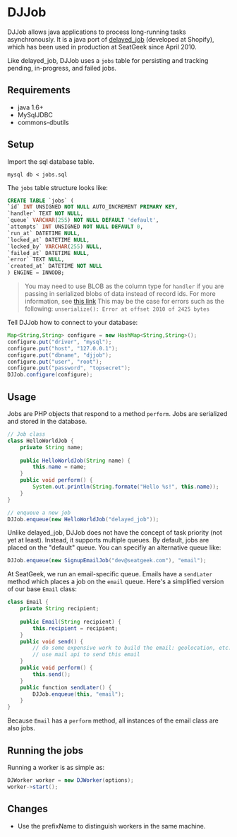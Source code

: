 DJJob
=====

DJJob allows java applications to process long-running tasks asynchronously. It is a java port of [delayed_job](http://github.com/tobi/delayed_job) (developed at Shopify), which has been used in production at SeatGeek since April 2010.

Like delayed_job, DJJob uses a `jobs` table for persisting and tracking pending, in-progress, and failed jobs.

Requirements
------------

- java 1.6+
- MySqlJDBC
- commons-dbutils

Setup
-----

Import the sql database table.

```
mysql db < jobs.sql
```

The `jobs` table structure looks like:

```sql
CREATE TABLE `jobs` (
`id` INT UNSIGNED NOT NULL AUTO_INCREMENT PRIMARY KEY,
`handler` TEXT NOT NULL,
`queue` VARCHAR(255) NOT NULL DEFAULT 'default',
`attempts` INT UNSIGNED NOT NULL DEFAULT 0,
`run_at` DATETIME NULL,
`locked_at` DATETIME NULL,
`locked_by` VARCHAR(255) NULL,
`failed_at` DATETIME NULL,
`error` TEXT NULL,
`created_at` DATETIME NOT NULL
) ENGINE = INNODB;
```

> You may need to use BLOB as the column type for `handler` if you are passing in serialized blobs of data instead of record ids. For more information, see [this link](https://php.net/manual/en/function.serialize.php#refsect1-function.serialize-returnvalues) This may be the case for errors such as the following: `unserialize(): Error at offset 2010 of 2425 bytes`

Tell DJJob how to connect to your database:

```java
Map<String,String> configure = new HashMap<String,String>();
configure.put("driver", "mysql");
configure.put("host", "127.0.0.1");
configure.put("dbname", "djjob");
configure.put("user", "root");
configure.put("password", "topsecret");
DJJob.configure(configure);
```


Usage
-----

Jobs are PHP objects that respond to a method `perform`. Jobs are serialized and stored in the database.

```java
// Job class
class HelloWorldJob {
    private String name;
    
    public HelloWorldJob(String name) {
        this.name = name;
    }
    public void perform() {
        System.out.println(String.formate("Hello %s!", this.name));
    }
}

// enqueue a new job
DJJob.enqueue(new HelloWorldJob("delayed_job"));
```

Unlike delayed_job, DJJob does not have the concept of task priority (not yet at least). Instead, it supports multiple queues. By default, jobs are placed on the "default" queue. You can specifiy an alternative queue like:

```java
DJJob.enqueue(new SignupEmailJob("dev@seatgeek.com"), "email");
```

At SeatGeek, we run an email-specific queue. Emails have a `sendLater` method which places a job on the `email` queue. Here's a simplified version of our base `Email` class:

```java
class Email {
    private String recipient;
    
    public Email(String recipient) {
        this.recipient = recipient;
    }
    public void send() {
        // do some expensive work to build the email: geolocation, etc..
        // use mail api to send this email
    }
    public void perform() {
        this.send();
    }
    public function sendLater() {
        DJJob.enqueue(this, "email");
    }
}
```

Because `Email` has a `perform` method, all instances of the email class are also jobs.

Running the jobs
----------------

Running a worker is as simple as:

```java
DJWorker worker = new DJWorker(options);
worker->start();
```

Changes
-------

- Use the prefixName to distinguish workers in the same machine.
